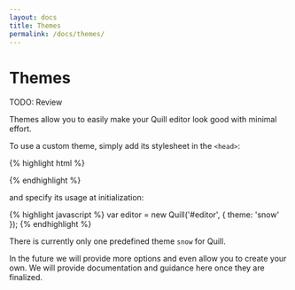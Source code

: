 ```yaml
---
layout: docs
title: Themes
permalink: /docs/themes/
---
```


# Themes

TODO: Review

Themes allow you to easily make your Quill editor look good with minimal effort.

To use a custom theme, simply add its stylesheet in the `<head>`:

{% highlight html %}
<link rel="stylesheet" href="{{site.cdn}}{{site.version}}/quill.snow.css" />
{% endhighlight %}

and specify its usage at initialization:

{% highlight javascript %}
var editor = new Quill('#editor', {
  theme: 'snow'
});
{% endhighlight %}

There is currently only one predefined theme `snow` for Quill.

In the future we will provide more options and even allow you to create your own. We will provide documentation and guidance here once they are finalized.
